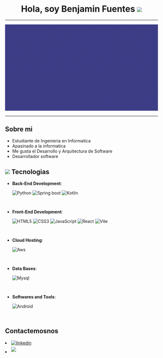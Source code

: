 <h1 align="center"><b>Hola, soy Benjamin Fuentes </b><img src="https://media.giphy.com/media/hvRJCLFzcasrR4ia7z/giphy.gif" width="35"></h1>

---

<p align="center">
  <img src="https://github.com/Benjamininfo/Image/blob/main/Banner%20Github.gif" alt="Banner">
</p>

---

## **Sobre mi**

- Estudiante de Ingenieria en Informatica
- Apasinado a la informatica
- Me gusta el Desarrollo y Arquitectura de Software
- Desarrollador software 

## <img src="https://media2.giphy.com/media/QssGEmpkyEOhBCb7e1/giphy.gif?cid=ecf05e47a0n3gi1bfqntqmob8g9aid1oyj2wr3ds3mg700bl&rid=giphy.gif" width ="25"><b> Tecnologias</b>
<p align="center">
  
  - **Back-End Development**:
  
    ![Python](https://img.shields.io/badge/Python%20-%2314354C.svg?style=for-the-badge&logo=python&logoColor=white)
    ![Spring boot](https://img.shields.io/badge/Spring%20Boot-6DB33F?style=for-the-badge&logo=spring-boot&logoColor=white)
    ![Kotlin](https://img.shields.io/badge/Kotlin-0095D5?style=for-the-badge&logo=kotlin&logoColor=white")

  <br>

  - **Front-End Development**:
    
    ![HTML5](https://img.shields.io/badge/HTML5%20-%23E34F26.svg?style=for-the-badge&logo=html5&logoColor=white)
    ![CSS3](https://img.shields.io/badge/CSS%20-%231572B6.svg?style=for-the-badge&logo=css3&logoColor=white)
    ![JavaScript](https://img.shields.io/badge/JavaScript%20-%23F7DF1E.svg?style=for-the-badge&logo=javascript&logoColor=black)
    ![React](https://img.shields.io/badge/ReactJS-61DAFB?style=for-the-badge&logo=react&logoColor=white)
    ![Vite](https://img.shields.io/badge/Vite-646CFF?style=for-the-badge&logo=vite&logoColor=white)

   <br>

   - **Cloud Hosting**:
     
      ![Aws](https://img.shields.io/badge/AWS-232F3E?style=for-the-badge&logo=amazon-aws&logoColor=white)
    
  <br>
   
   - **Data Bases**:
     
      ![Mysql](https://img.shields.io/badge/MySQL-4479A1?style=for-the-badge&logo=mysql&logoColor=white)

  <br>

  - **Softwares and Tools**:
    
    ![Android](https://img.shields.io/badge/Android%20Studio-3DDC84?style=for-the-badge&logo=android-studio&logoColor=white)

  <br>
  
  ## <b> Contactemosnos </b>
  <li>
  <a href="www.linkedin.com/in/benjamin-fuentes-35637b25b" target="_blank">
  <img src="https://img.shields.io/badge/linkedin:  benjamin-%2300acee.svg?color=405DE6&style=for-the-badge&logo=linkedin&logoColor=white" alt=linkedin style="margin-bottom: 5px;"/>
  </a>
  </li>
  
  <li>
  <a href="mailto:b.fuentesinf@gmail.com" target="_blank">
  <img src="https://img.shields.io/badge/gmail:  b.fuentesinf@gmail.com-%23EA4335.svg?style=for-the-badge&logo=gmail&logoColor=white" t=mail style="margin-bottom: 5px;" />
  </a>
  </li>
  
</p>
